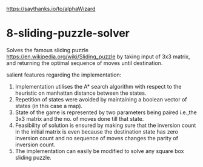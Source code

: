 https://saythanks.io/to/alphaWizard

# 8-sliding-puzzle-solver
Solves the famous sliding puzzle  https://en.wikipedia.org/wiki/Sliding_puzzle by taking input of 3x3 matrix, and returning the optimal sequence of moves until destination.

salient features regarding the implementation:

1. Implementation utilises the A* search algorithm with respect to the heuristic on manhattan distance between the states.
2. Repetition of states were avoided by maintaining a boolean vector of states (in this case a map).
3. State of the game is represented by two parameters being paired i.e.,the 3x3 matrix and the no. of moves done till that state.
4. Feasibility of solution is ensured by making sure that the inversion count in the initial matrix is even because the destination state has zero inversion count and no sequence of moves changes the parity of inversion count.
5. The implementation can easily be modified to solve any square box sliding puzzle.



  
